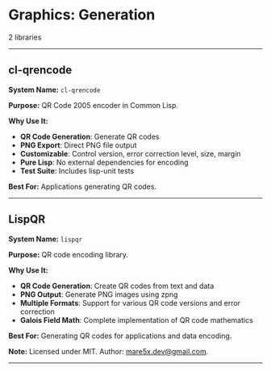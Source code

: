 # Graphics: Generation

2 libraries

---

## cl-qrencode

**System Name:** `cl-qrencode`

**Purpose:** QR Code 2005 encoder in Common Lisp.

**Why Use It:**
- **QR Code Generation**: Generate QR codes
- **PNG Export**: Direct PNG file output
- **Customizable**: Control version, error correction level, size, margin
- **Pure Lisp**: No external dependencies for encoding
- **Test Suite**: Includes lisp-unit tests

**Best For:** Applications generating QR codes.

---


## LispQR

**System Name:** `lispqr`

**Purpose:** QR code encoding library.

**Why Use It:**
- **QR Code Generation**: Create QR codes from text and data
- **PNG Output**: Generate PNG images using zpng
- **Multiple Formats**: Support for various QR code versions and error correction
- **Galois Field Math**: Complete implementation of QR code mathematics

**Best For:** Generating QR codes for applications and data encoding.

**Note:** Licensed under MIT. Author: mare5x.dev@gmail.com.

---


